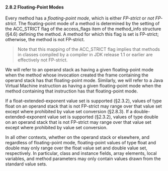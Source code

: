 #### **2.8.2 Floating-Point Modes** 

Every method has a *floating-point mode*, which is either *FP-strict* or *not FP- strict*. The floating-point mode of a method is determined by the setting of the ACC_STRICT flag of the access_flags item of the method_info structure (§4.6) defining the method. A method for which this flag is set is FP-strict; otherwise, the method is not FP-strict. 

> Note that this mapping of the ACC_STRICT flag implies that methods in classes compiled by a compiler in JDK release 1.1 or earlier are effectively not FP-strict. 

We will refer to an operand stack as having a given floating-point mode when the method whose invocation created the frame containing the operand stack has that floating-point mode. Similarly, we will refer to a Java Virtual Machine instruction as having a given floating-point mode when the method containing that instruction has that floating-point mode. 

If a float-extended-exponent value set is supported (§2.3.2), values of type float on an operand stack that is not FP-strict may range over that value set except where prohibited by value set conversion (§2.8.3). If a double-extended-exponent value set is supported (§2.3.2), values of type double on an operand stack that is not FP-strict may range over that value set except where prohibited by value set conversion. 

In all other contexts, whether on the operand stack or elsewhere, and regardless of floating-point mode, floating-point values of type float and double may only range over the float value set and double value set, respectively. In particular, class and instance fields, array elements, local variables, and method parameters may only contain values drawn from the standard value sets. 

